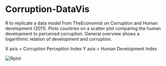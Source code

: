 # Corruption-DataVis
R to replicate a data model from TheEconomist on Corruption and Human development (2011).
Plots countries on a scatter plot comparing the human development to perceived corruption.
General overview shows a logarithmic relation of development and corruption.

X axis = Corruption Perception Index
Y axis = Human Development Index 

![Rplot](https://github.com/chriscastillo1/Corruption-DataVis/assets/70082335/c7a821c7-86be-4f7a-a94c-0bbee98940db)
